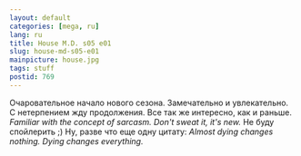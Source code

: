 ```yaml
---
layout: default
categories: [mega, ru]
lang: ru
title: House M.D. s05 e01
slug: house-md-s05-e01
mainpicture: house.jpg
tags: stuff 
postid: 769
---
```



Очаровательное начало нового сезона. Замечательно и увлекательно. С нетерпением жду продолжения. Все так же интересно, как и раньше. <i>Familiar with the concept of sarcasm. Don't sweat it, it's new.</i> Не буду спойлерить ;) Ну, разве что еще одну цитату: <i>Almost dying changes nothing. Dying changes everything.</i>
